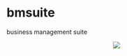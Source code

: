 # bmsuite
business management suite
<p align="center">
  <img src="https://travis-ci.org/pkcool/bmsuite.svg?branch=master">
</p>
